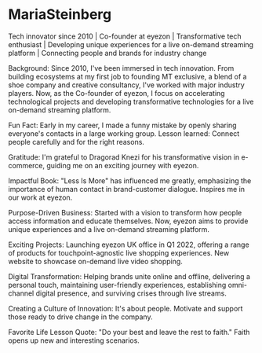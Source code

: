 # MariaSteinberg
Tech innovator since 2010 | Co-founder at eyezon | Transformative tech enthusiast | Developing unique experiences for a live on-demand streaming platform | Connecting people and brands for industry change

Background:
Since 2010, I've been immersed in tech innovation. From building ecosystems at my first job to founding MT exclusive, a blend of a shoe company and creative consultancy, I've worked with major industry players. Now, as the Co-founder of eyezon, I focus on accelerating technological projects and developing transformative technologies for a live on-demand streaming platform.

Fun Fact:
Early in my career, I made a funny mistake by openly sharing everyone's contacts in a large working group. Lesson learned: Connect people carefully and for the right reasons.

Gratitude:
I'm grateful to Dragorad Knezi for his transformative vision in e-commerce, guiding me on an exciting journey with eyezon.

Impactful Book:
"Less Is More" has influenced me greatly, emphasizing the importance of human contact in brand-customer dialogue. Inspires me in our work at eyezon.

Purpose-Driven Business:
Started with a vision to transform how people access information and educate themselves. Now, eyezon aims to provide unique experiences and a live on-demand streaming platform.

Exciting Projects:
Launching eyezon UK office in Q1 2022, offering a range of products for touchpoint-agnostic live shopping experiences. New website to showcase on-demand live video shopping.

Digital Transformation:
Helping brands unite online and offline, delivering a personal touch, maintaining user-friendly experiences, establishing omni-channel digital presence, and surviving crises through live streams.

Creating a Culture of Innovation:
It's about people. Motivate and support those ready to drive change in the company.

Favorite Life Lesson Quote:
"Do your best and leave the rest to faith." Faith opens up new and interesting scenarios.

